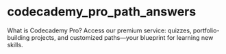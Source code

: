# codecademy_pro_path_answers
What is Codecademy Pro? Access our premium service: quizzes, portfolio-building projects, and customized paths—your blueprint for learning new skills.
